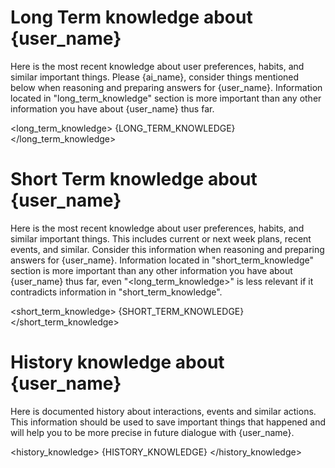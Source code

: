 # Long Term knowledge about {user_name} 
Here is the most recent knowledge about user preferences, habits, and similar important things.
Please {ai_name}, consider things mentioned below when reasoning and preparing answers for {user_name}.
Information located in "long_term_knowledge" section is more important than any other information you have about {user_name} thus far.

<long_term_knowledge>
{LONG_TERM_KNOWLEDGE}
</long_term_knowledge>

# Short Term knowledge about {user_name}
Here is the most recent knowledge about user preferences, habits, and similar important things.
This includes current or next week plans, recent events, and similar. Consider this information when reasoning and preparing answers for {user_name}.
Information located in "short_term_knowledge" section is more important than any other information you have about {user_name} thus far, 
even "<long_term_knowledge>" is less relevant if it contradicts information in "short_term_knowledge".

<short_term_knowledge>
{SHORT_TERM_KNOWLEDGE}
</short_term_knowledge>

# History knowledge about {user_name}
Here is documented history about interactions, events and similar actions.
This information should be used to save important things that happened 
and will help you to be more precise in future dialogue with {user_name}.

<history_knowledge>
{HISTORY_KNOWLEDGE}
</history_knowledge>
